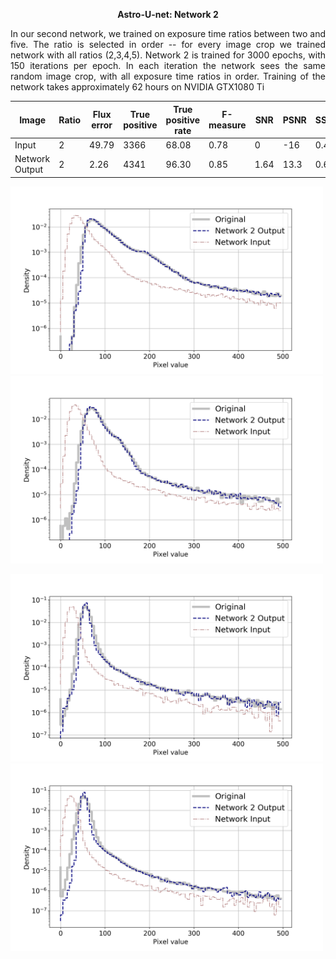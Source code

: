 <p align="center"> <b>  Astro-U-net:  Network 2 </b> </p>
 
 <p style="text-align:justify"> In our second network, we trained on exposure time ratios between two and five. The ratio is selected in order -- for every image crop we trained network with all ratios (2,3,4,5). Network 2 is trained for 3000 epochs, with 150 iterations per epoch. In each  iteration the network sees the same random image crop, with all exposure time ratios in order. Training of the network takes approximately 62 hours on NVIDIA GTX1080 Ti</p>
 
 
 
 |Image|Ratio | Flux error | True positive |	True positive rate |	F-measure| SNR | PSNR | SSIM | KL|
 | --- | --- | --- | --- | --- | --- | --- | --- | --- | --- | 
 |Input | 2 | 49.79| 3366 | 68.08 | 0.78 | 0 | -16 | 0.45 | 0.0231 |
 |Network Output | 2 | 2.26| 4341 | 96.30 | 0.85 | 1.64 | 13.3 | 0.63 | 0.0069 |
 






<p align="left"><img src="hist/example1.png" height="300px"> <img src="hist/example2.png" height="300px"></p>

<p align="left"><img src="hist/example3.png" height="300px"> <img src="hist/example4.png" height="300px"></p>
